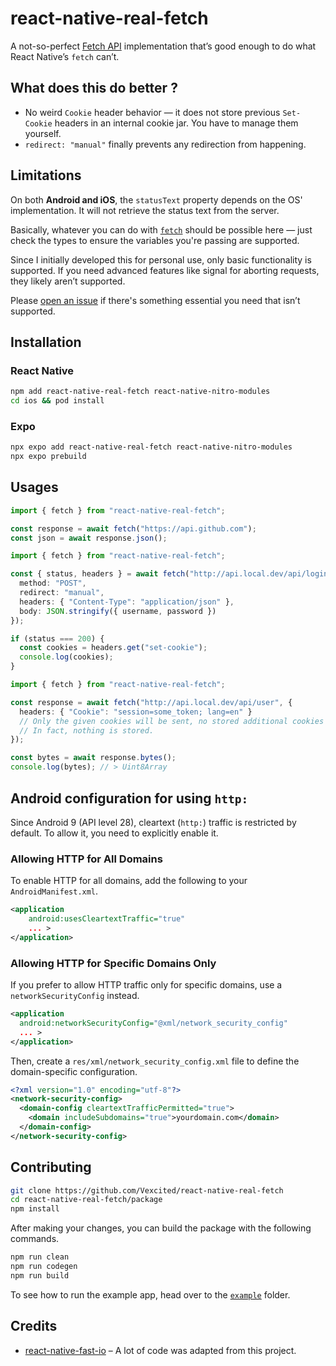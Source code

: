 # react-native-real-fetch

A not-so-perfect [Fetch API](https://developer.mozilla.org/docs/Web/API/Fetch_API) implementation that’s good enough to do what React Native’s `fetch` can’t.

## What does this do better ?

- No weird `Cookie` header behavior — it does not store previous `Set-Cookie` headers in an internal cookie jar. You have to manage them yourself.
- `redirect: "manual"` finally prevents any redirection from happening.

## Limitations

On both **Android and iOS**, the `statusText` property depends on the OS' implementation. It will not retrieve the status text from the server.

Basically, whatever you can do with [`fetch`](https://developer.mozilla.org/docs/Web/API/Window/fetch) should be possible here —
just check the types to ensure the variables you're passing are supported.

Since I initially developed this for personal use, only basic functionality is supported.
If you need advanced features like signal for aborting requests, they likely aren’t supported.

Please [open an issue](https://github.com/Vexcited/react-native-real-fetch/issues) if there's something essential you need that isn’t supported.

## Installation

### React Native

```sh
npm add react-native-real-fetch react-native-nitro-modules
cd ios && pod install
```

### Expo

```sh
npx expo add react-native-real-fetch react-native-nitro-modules
npx expo prebuild
```

## Usages

```typescript
import { fetch } from "react-native-real-fetch";

const response = await fetch("https://api.github.com");
const json = await response.json();
```

```typescript
import { fetch } from "react-native-real-fetch";

const { status, headers } = await fetch("http://api.local.dev/api/login", {
  method: "POST",
  redirect: "manual",
  headers: { "Content-Type": "application/json" },
  body: JSON.stringify({ username, password })
});

if (status === 200) {
  const cookies = headers.get("set-cookie");
  console.log(cookies);
}
```

```typescript
import { fetch } from "react-native-real-fetch";

const response = await fetch("http://api.local.dev/api/user", {
  headers: { "Cookie": "session=some_token; lang=en" }
  // Only the given cookies will be sent, no stored additional cookies will be sent !
  // In fact, nothing is stored.
});

const bytes = await response.bytes();
console.log(bytes); // > Uint8Array
```

## Android configuration for using `http:`

Since Android 9 (API level 28), cleartext (`http:`) traffic is restricted by default. To allow it, you need to explicitly enable it.

### Allowing HTTP for All Domains

To enable HTTP for all domains, add the following to your `AndroidManifest.xml`.

```xml
<application
    android:usesCleartextTraffic="true"
    ... >
</application>
```

### Allowing HTTP for Specific Domains Only

If you prefer to allow HTTP traffic only for specific domains, use a `networkSecurityConfig` instead.

```xml
<application
  android:networkSecurityConfig="@xml/network_security_config"
  ... >
</application>
```

Then, create a `res/xml/network_security_config.xml` file to define the domain-specific configuration.

```xml
<?xml version="1.0" encoding="utf-8"?>
<network-security-config>
  <domain-config cleartextTrafficPermitted="true">
    <domain includeSubdomains="true">yourdomain.com</domain>
  </domain-config>
</network-security-config>
```

## Contributing

```sh
git clone https://github.com/Vexcited/react-native-real-fetch
cd react-native-real-fetch/package
npm install
```

After making your changes, you can build the package with the following commands.

```sh
npm run clean
npm run codegen
npm run build
```

To see how to run the example app, head over to the [`example`](/example) folder.

## Credits

- [react-native-fast-io](https://github.com/callstackincubator/react-native-fast-io) – A lot of code was adapted from this project.
